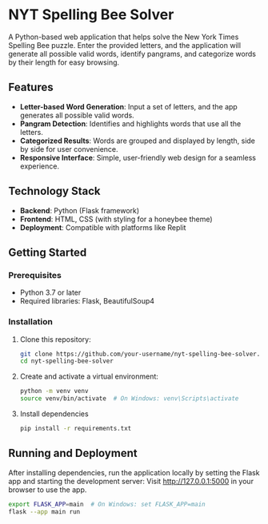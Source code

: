 # NYT Spelling Bee Solver  

A Python-based web application that helps solve the New York Times Spelling Bee puzzle. Enter the provided letters, and the application will generate all possible valid words, identify pangrams, and categorize words by their length for easy browsing.  

## Features  
- **Letter-based Word Generation**: Input a set of letters, and the app generates all possible valid words.  
- **Pangram Detection**: Identifies and highlights words that use all the letters.  
- **Categorized Results**: Words are grouped and displayed by length, side by side for user convenience.  
- **Responsive Interface**: Simple, user-friendly web design for a seamless experience.  

## Technology Stack  
- **Backend**: Python (Flask framework)  
- **Frontend**: HTML, CSS (with styling for a honeybee theme)  
- **Deployment**: Compatible with platforms like Replit  

## Getting Started  

### Prerequisites  
- Python 3.7 or later  
- Required libraries: Flask, BeautifulSoup4  

### Installation  
1. Clone this repository:  
   ```bash
   git clone https://github.com/your-username/nyt-spelling-bee-solver.git
   cd nyt-spelling-bee-solver
2. Create and activate a virtual environment:
   ```bash
   python -m venv venv  
   source venv/bin/activate  # On Windows: venv\Scripts\activate
3. Install dependencies
   ```bash
   pip install -r requirements.txt

## Running and Deployment
After installing dependencies, run the application locally by setting the Flask app and starting the development server:
Visit http://127.0.0.1:5000 in your browser to use the app.
```bash
export FLASK_APP=main  # On Windows: set FLASK_APP=main
flask --app main run
